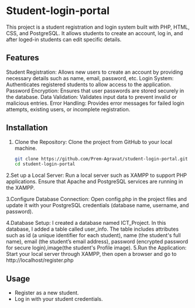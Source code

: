 # Student-login-portal

This project is a student registration and login system built with PHP, HTML, CSS, and PostgreSQL. It allows students to create an account, log in, and after loged-in students can edit specific details.

## Features
 Student Registration: Allows new users to create an account by providing necessary details such as name, email, password, etc.
 Login System: Authenticates registered students to allow access to the application.
 Password Encryption: Ensures that user passwords are stored securely in the database.
 Data Validation: Validates input data to prevent invalid or malicious entries.
 Error Handling: Provides error messages for failed login attempts, existing users, or incomplete registration.

## Installation

1. Clone the Repository:
   Clone the project from GitHub to your local machine.
   ```bash
   git clone https://github.com/Prem-Agravat/student-login-portal.git
   cd student-login-portal
   
2.Set up a Local Server:
   Run a local server such as XAMPP to support PHP applications. Ensure that Apache and PostgreSQL services are running in the XAMPP.

3.Configure Database Connection: 
   Open config.php in the project files and update it with your PostgreSQL credentials (database name, username, and password).

4.Database Setup:
  I created a database named ICT_Project. In this database, I added a table called user_info. The table includes attributes such as id (a unique identifier for each student), name (the student's full name), email (the student’s email address), password (encrypted password for secure login),image(the student's Profile image).
5.Run the Application: 
  Start your local server through XAMPP, then open a browser and go to
  http://localhost/register.php

## Usage
- Register as a new student.
- Log in with your student credentials.
